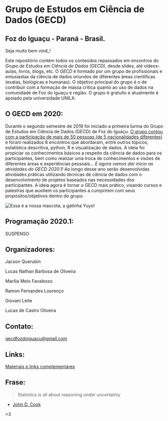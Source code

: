 # Grupo de Estudos em Ciência de Dados (GECD)

## Foz do Iguaçu - Paraná - Brasil.

Seja muito bem vind\_!

Este repositório contém todos os conteúdos repassados em encontros do _Grupo de Estudos em Ciência de Dados (GECD)_, desde slides, até vídeos-aulas, livros, blogs, etc. O _GECD_ é formado por um grupo de profissionais e entusiastas da ciência de dados oriundos de diferentes áreas cientificas (exatas, biológicas e humanas). O objetivo principal do grupo é o de contribuir com a formação de massa critica quanto ao uso de dados na comunidade de Foz do Iguaçu e região. O grupo é gratuito e atualmente é apoiado pela universidade UNILA. 

## O GECD em 2020:

Durante o segundo semestre de 2019 foi iniciado a primeira turma do Grupo de Estudos em Ciência de Dados (GECD) de Foz do Iguaçu. [O grupo contou com a participação de mais de 50 pessoas (de 5 nacionalidades diferentes)](https://medialabfoz.com/2019/08/19/grupo-de-estudos-em-ciencia-de-dados-reune-pessoas-de-6-paises-diferentes-e-5-instituicoes-da-regiao-de-fronteira/) e foram realizados 8 encontros que abordaram, entre outros tópicos, estatística descritiva, python, R e visualização de dados. A ideia foi propiciar os conhecimentos básicos a respeito da ciência de dados para os participantes, bem como realizar uma troca de conhecimentos e visões de diferentes áreas e experiências pessoais...
_E agora vamos dar inicio as atividades do GECD 2020.1!_ Ao longo desse ano serão desenvolvidas atividades práticas utilizando técnicas de ciência de dados com o desenvolvimento de projetos baseados nas necessidades dos participantes. A ideia agora é tornar o GECD mais prático, visando cursos e palestras que auxiliem os participantes a cumprirem com seus propósitos/objetivos dentro do grupo.

![Essa é a nossa mascota, a gatinha Yuyo!](https://github.com/gecdfoz/GECD/blob/master/gatinho_Yuyo.jpg?raw=true)

## Programação 2020.1:

SUSPENSO

## Organizadores:

Jacson Querubin

Lucas Nathan Barbosa de Oliveira

Marília Melo Favalesso

Ramon Fernandes Lourenço

Giovani Leite

Lucas de Castro Oliveira

## Contato:

gecdfozdoiguacu@gmail.com

## Links:

[Materiais e links complementares](Material.md)

## Frase:

>Statistics is all about reasoning under uncertainty
- [John D. Cook](https://www.johndcook.com/blog/2020/03/30/reasoning-under-uncertainty/)

<3
